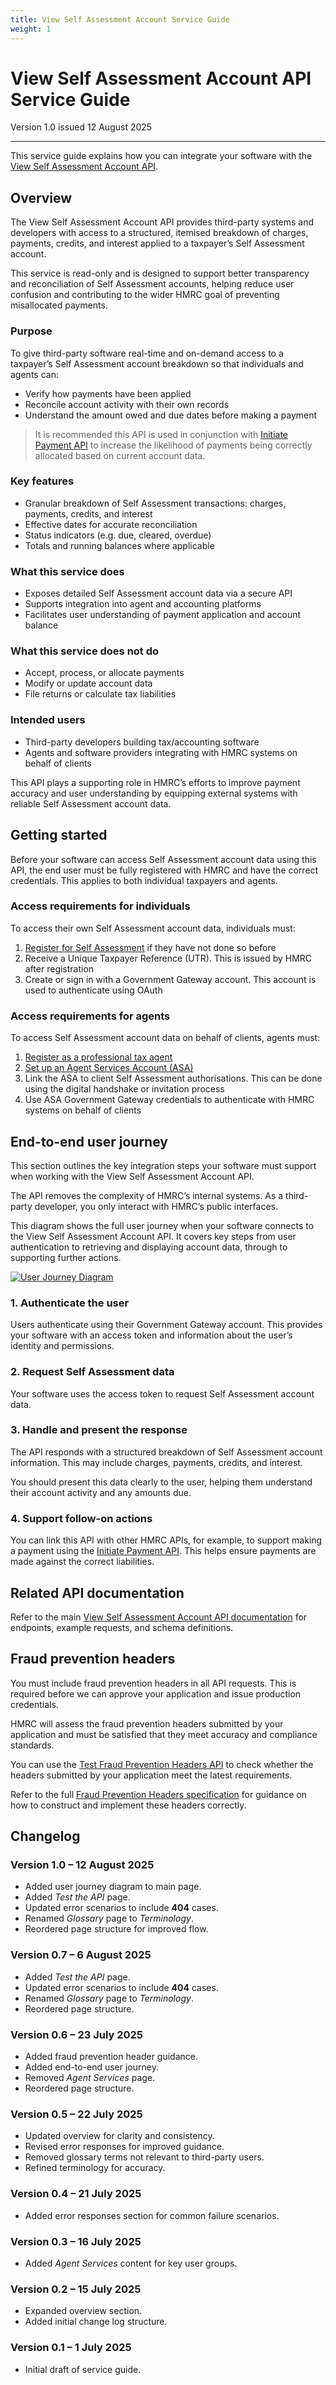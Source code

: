 ```yaml
---
title: View Self Assessment Account Service Guide
weight: 1
---
```


# View Self Assessment Account API Service Guide

Version 1.0 issued 12 August 2025
***

This service guide explains how you can integrate your software with the [View Self Assessment Account API][SA_ACCOUNT_API].

## Overview

The View Self Assessment Account API provides third-party systems and developers with access to a structured, itemised breakdown of charges, payments, credits, and interest applied to a taxpayer’s Self Assessment account.

This service is read-only and is designed to support better transparency and reconciliation of Self Assessment accounts, helping reduce user confusion and contributing to the wider HMRC goal of preventing misallocated payments.

### Purpose
To give third-party software real-time and on-demand access to a taxpayer’s Self Assessment account breakdown so that individuals and agents can:

* Verify how payments have been applied
* Reconcile account activity with their own records
* Understand the amount owed and due dates before making a payment

> It is recommended this API is used in conjunction with [Initiate Payment API][SA_PAYMENTS_API] to increase the likelihood of payments being correctly allocated based on current account data.

### Key features

* Granular breakdown of Self Assessment transactions: charges, payments, credits, and interest
* Effective dates for accurate reconciliation
* Status indicators (e.g. due, cleared, overdue)
* Totals and running balances where applicable

### What this service does

* Exposes detailed Self Assessment account data via a secure API
* Supports integration into agent and accounting platforms
* Facilitates user understanding of payment application and account balance

### What this service does not do

* Accept, process, or allocate payments
* Modify or update account data
* File returns or calculate tax liabilities

### Intended users

* Third-party developers building tax/accounting software
* Agents and software providers integrating with HMRC systems on behalf of clients

This API plays a supporting role in HMRC’s efforts to improve payment accuracy and user understanding by equipping external systems with reliable Self Assessment account data.

## Getting started

Before your software can access Self Assessment account data using this API, the end user must be fully registered with HMRC and have the correct credentials. This applies to both individual taxpayers and agents.

### Access requirements for individuals

To access their own Self Assessment account data, individuals must:

1. [Register for Self Assessment](https://www.gov.uk/register-for-self-assessment) if they have not done so before
2. Receive a Unique Taxpayer Reference (UTR). This is issued by HMRC after registration
3. Create or sign in with a Government Gateway account. This account is used to authenticate using OAuth

### Access requirements for agents

To access Self Assessment account data on behalf of clients, agents must:

1. [Register as a professional tax agent](https://www.gov.uk/guidance/find-out-how-to-register-as-a-professional-tax-agent-with-hmrc)
2. [Set up an Agent Services Account (ASA)](https://www.gov.uk/guidance/register-with-hmrc-to-use-an-agent-services-account)
3. Link the ASA to client Self Assessment authorisations. This can be done using the digital handshake or invitation process
4. Use ASA Government Gateway credentials to authenticate with HMRC systems on behalf of clients

## End-to-end user journey

This section outlines the key integration steps your software must support when working with the View Self Assessment Account API.

The API removes the complexity of HMRC’s internal systems. As a third-party developer, you only interact with HMRC’s public interfaces.

This diagram shows the full user journey when your software connects to the View Self Assessment Account API. It covers key steps from user authentication to retrieving and displaying account data, through to supporting further actions.

<a href="images/user-journey.svg" target="blank"><img src="images/user-journey.svg" alt="User Journey Diagram"/></a>

### 1. Authenticate the user

Users authenticate using their Government Gateway account. This provides your software with an access token and information about the user’s identity and permissions.

### 2. Request Self Assessment data

Your software uses the access token to request Self Assessment account data.

### 3. Handle and present the response

The API responds with a structured breakdown of Self Assessment account information. This may include charges, payments, credits, and interest.

You should present this data clearly to the user, helping them understand their account activity and any amounts due.

### 4. Support follow-on actions

You can link this API with other HMRC APIs, for example, to support making a payment using the [Initiate Payment API][SA_PAYMENTS_API]. This helps ensure payments are made against the correct liabilities.

## Related API documentation

Refer to the main [View Self Assessment Account API documentation][SA_ACCOUNT_API] for endpoints, example requests, and schema definitions.

## Fraud prevention headers

You must include fraud prevention headers in all API requests. This is required before we can approve your application and issue production credentials.

HMRC will assess the fraud prevention headers submitted by your application and must be satisfied that they meet accuracy and compliance standards.

You can use the [Test Fraud Prevention Headers API](/api-documentation/docs/api/service/txm-fph-validator-api) to check whether the headers submitted by your application meet the latest requirements.

Refer to the full [Fraud Prevention Headers specification](/guides/fraud-prevention) for guidance on how to construct and implement these headers correctly.

## Changelog

### Version 1.0 – 12 August 2025
- Added user journey diagram to main page.
- Added *Test the API* page.
- Updated error scenarios to include **404** cases.
- Renamed *Glossary* page to *Terminology*.
- Reordered page structure for improved flow.

### Version 0.7 – 6 August 2025
- Added *Test the API* page.
- Updated error scenarios to include **404** cases.
- Renamed *Glossary* page to *Terminology*.
- Reordered page structure.

### Version 0.6 – 23 July 2025
- Added fraud prevention header guidance.
- Added end-to-end user journey.
- Removed *Agent Services* page.
- Reordered page structure.

### Version 0.5 – 22 July 2025
- Updated overview for clarity and consistency.
- Revised error responses for improved guidance.
- Removed glossary terms not relevant to third-party users.
- Refined terminology for accuracy.

### Version 0.4 – 21 July 2025
- Added error responses section for common failure scenarios.

### Version 0.3 – 16 July 2025
- Added *Agent Services* content for key user groups.

### Version 0.2 – 15 July 2025
- Expanded overview section.
- Added initial change log structure.

### Version 0.1 – 1 July 2025
- Initial draft of service guide.

[SA_ACCOUNT_API]: /api-documentation/docs/api/service/self-assessment-liability-api
[SA_PAYMENTS_API]: /api-documentation/docs/api/service/third-party-payments-external-api